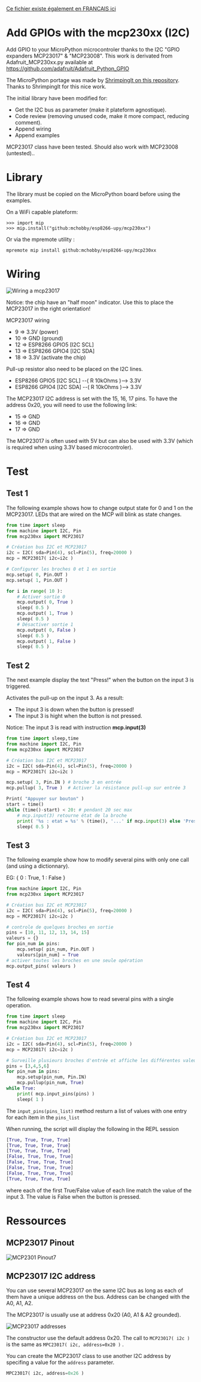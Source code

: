 [Ce fichier existe également en FRANCAIS ici](readme.md)

# Add GPIOs with the mcp230xx (I2C)

Add GPIO to your MicroPython microcontroler thanks to the I2C "GPIO expanders MCP23017" & "MCP23008". This work is derivated from Adafruit_MCP230xx.py available at https://github.com/adafruit/Adafruit_Python_GPIO

The MicroPython portage was made by [ShrimpingIt on this repository](https://github.com/ShrimpingIt/micropython-mcp230xx). Thanks to ShrimpingIt for this nice work.

The initial library have been modified for:
* Get the I2C bus as parameter (make it plateform agnostique).
* Code review (removing unused code, make it more compact, reducing comment).
* Append wiring
* Append examples

MCP23017 class have been tested. Should also work with MCP23008 (untested)..

# Library

The library must be copied on the MicroPython board before using the examples.

On a WiFi capable plateform:

```
>>> import mip
>>> mip.install("github:mchobby/esp8266-upy/mcp230xx")
```

Or via the mpremote utility :

```
mpremote mip install github:mchobby/esp8266-upy/mcp230xx
```

# Wiring

![Wiring a mcp23017](docs/_static/mcp23017_esp8266_bb.jpg)

Notice: the chip have an "half moon" indicator. Use this to place the MCP23017 in the right orientation!

MCP23017 wiring
* 9 =>  3.3V (power)
* 10 => GND (ground)
* 12 => ESP8266 GPIO5 [I2C SCL]
* 13 => ESP8266 GPIO4 [I2C SDA]
* 18 => 3.3V (activate the chip)

Pull-up resistor also need to be placed on the I2C lines.
* ESP8266 GPIO5 [I2C SCL] --( R 10kOhms )--> 3.3V  
* ESP8266 GPIO4 [I2C SDA] --( R 10kOhms )--> 3.3V

The MCP23017 I2C address is set with the 15, 16, 17 pins. To have the address 0x20, you will need to use the following link:
* 15 => GND
* 16 => GND
* 17 => GND

The MCP23017 is often used with 5V but can also be used with 3.3V (which is required when using 3.3V based microcontroler).

# Test

## Test 1

The following example shows how to change output state for 0 and 1 on the MCP23017. LEDs that are wired on the MCP will blink as state changes.

```python
from time import sleep
from machine import I2C, Pin
from mcp230xx import MCP23017

# Création bus I2C et MCP23017
i2c = I2C( sda=Pin(4), scl=Pin(5), freq=20000 )
mcp = MCP23017( i2c=i2c )

# Configurer les broches 0 et 1 en sortie
mcp.setup( 0, Pin.OUT )
mcp.setup( 1, Pin.OUT )

for i in range( 10 ):
    # Activer sortie 0
    mcp.output( 0, True )
    sleep( 0.5 )
    mcp.output( 1, True )
    sleep( 0.5 )
    # Désactiver sortie 1
    mcp.output( 0, False )
    sleep( 0.5 )
    mcp.output( 1, False )
    sleep( 0.5 )
```

## Test 2

The next example display the text "Press!" when the button on the input 3 is triggered.

Activates the pull-up on the input 3. As a result:
* The input 3 is down when the button is pressed!
* The input 3 is hight when the button is not pressed.

Notice: The input 3 is read with instruction __mcp.input(3)__

```python
from time import sleep,time
from machine import I2C, Pin
from mcp230xx import MCP23017

# Création bus I2C et MCP23017
i2c = I2C( sda=Pin(4), scl=Pin(5), freq=20000 )
mcp = MCP23017( i2c=i2c )

mcp.setup( 3, Pin.IN ) # broche 3 en entrée
mcp.pullup( 3, True )  # Activer la résistance pull-up sur entrée 3

Print( "Appuyer sur bouton" )
start = time()
while (time()-start) < 20: # pendant 20 sec max
    # mcp.input(3) retourne état de la broche
    print( '%s : etat = %s' % (time(), '...' if mcp.input(3) else 'Press!') )
    sleep( 0.5 )
```

## Test 3

The following example show how to modify several pins with only one call (and using a dictionnary).

EG:  { 0 : True, 1 : False }

```python
from machine import I2C, Pin
from mcp230xx import MCP23017

# Création bus I2C et MCP23017
i2c = I2C( sda=Pin(4), scl=Pin(5), freq=20000 )
mcp = MCP23017( i2c=i2c )

# controle de quelques broches en sortie
pins = [10, 11, 12, 13, 14, 15]
valeurs = {}
for pin_num in pins:
    mcp.setup( pin_num, Pin.OUT )
    valeurs[pin_num] = True
# activer toutes les broches en une seule opération
mcp.output_pins( valeurs )
```

## Test 4

The following example shows how to read several pins with a single operation.

```python
from time import sleep
from machine import I2C, Pin
from mcp230xx import MCP23017

# Création bus I2C et MCP23017
i2c = I2C( sda=Pin(4), scl=Pin(5), freq=20000 )
mcp = MCP23017( i2c=i2c )

# Surveille plusieurs broches d'entrée et affiche les différentes valeurs
pins = [3,4,5,6]
for pin_num in pins:
    mcp.setup(pin_num, Pin.IN)
    mcp.pullup(pin_num, True)
while True:
    print( mcp.input_pins(pins) )
    sleep( 1 )
```

The  ```input_pins(pins_list)``` method resturn a list of values with one entry for each item in the  ```pins_list```

When running, the script will display the following in the REPL session

```python
[True, True, True, True]
[True, True, True, True]
[True, True, True, True]
[False, True, True, True]
[False, True, True, True]
[False, True, True, True]
[False, True, True, True]
[True, True, True, True]

```

where each of the first True/False value of each line match the value of the input 3. The value is False when the button is pressed.

# Ressources

## MCP23017 Pinout

![MCP2301 Pinout7](docs/_static/mcp23017_pinout.png)

## MCP23017 I2C address

You can use several MCP23017 on the same I2C bus as long as each of them have a unique address on the bus. Address can be changed with the A0, A1, A2.

The MCP23017 is usually use at address 0x20 (A0, A1 & A2 grounded).

![MCP23017 addresses](docs/_static/mcp23017_address.png)

The constructor use the default address 0x20. The call to `MCP23017( i2c )` is the same as `MPC23017( i2c, address=0x20 )` .

You can create the MCP23017 class to use another I2C address by specifing a value for the  `address` parameter.

```python
MPC23017( i2c, address=0x26 )
```
